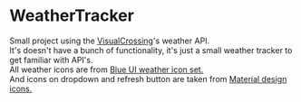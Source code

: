 # WeatherTracker

Small project using the <a href="https://www.visualcrossing.com/">VisualCrossing<a>'s weather API. <br>
It's doesn't have a bunch of functionality, it's just a small weather tracker to get familiar with API's. <br>
All weather icons are from <a href="https://icons8.com/icon/set/weather/ultraviolet">Blue UI weather icon set.</a> <br>
And icons on dropdown and refresh button are taken from <a href="https://pictogrammers.com/library/mdi/">Material design icons.</a>
